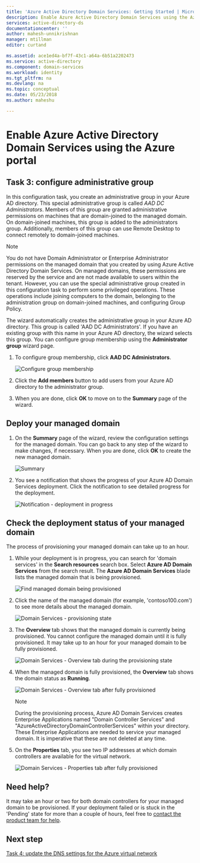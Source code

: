 ```yaml
---
title: 'Azure Active Directory Domain Services: Getting Started | Microsoft Docs'
description: Enable Azure Active Directory Domain Services using the Azure portal
services: active-directory-ds
documentationcenter: ''
author: mahesh-unnikrishnan
manager: mtillman
editor: curtand

ms.assetid: ace1ed4a-bf7f-43c1-a64a-6b51a2202473
ms.service: active-directory
ms.component: domain-services
ms.workload: identity
ms.tgt_pltfrm: na
ms.devlang: na
ms.topic: conceptual
ms.date: 05/23/2018
ms.author: maheshu

---
```

# Enable Azure Active Directory Domain Services using the Azure portal


## Task 3: configure administrative group
In this configuration task, you create an administrative group in your Azure AD directory. This special administrative group is called *AAD DC Administrators*. Members of this group are granted administrative permissions on machines that are domain-joined to the managed domain. On domain-joined machines, this group is added to the administrators group. Additionally, members of this group can use Remote Desktop to connect remotely to domain-joined machines.

> [!NOTE]
> You do not have Domain Administrator or Enterprise Administrator permissions on the managed domain that you created by using Azure Active Directory Domain Services. On managed domains, these permissions are reserved by the service and are not made available to users within the tenant. However, you can use the special administrative group created in this configuration task to perform some privileged operations. These operations include joining computers to the domain, belonging to the administration group on domain-joined machines, and configuring Group Policy.
>

The wizard automatically creates the administrative group in your Azure AD directory. This group is called 'AAD DC Administrators'. If you have an existing group with this name in your Azure AD directory, the wizard selects this group. You can configure group membership using the **Administrator group** wizard page.

1. To configure group membership, click **AAD DC Administrators**.

    ![Configure group membership](./media/getting-started/domain-services-blade-admingroup.png)

2. Click the **Add members** button to add users from your Azure AD directory to the administrator group.

3. When you are done, click **OK** to move on to the **Summary** page of the wizard.


## Deploy your managed domain

1. On the **Summary** page of the wizard, review the configuration settings for the managed domain. You can go back to any step of the wizard to make changes, if necessary. When you are done, click **OK** to create the new managed domain.

    ![Summary](./media/getting-started/domain-services-blade-summary.png)

2. You see a notification that shows the progress of your Azure AD Domain Services deployment. Click the notification to see detailed progress for the deployment.

    ![Notification - deployment in progress](./media/getting-started/domain-services-blade-deployment-in-progress.png)


## Check the deployment status of your managed domain
The process of provisioning your managed domain can take up to an hour.

1. While your deployment is in progress, you can search for 'domain services' in the **Search resources** search box. Select **Azure AD Domain Services** from the search result. The **Azure AD Domain Services** blade lists the managed domain that is being provisioned.

    ![Find managed domain being provisioned](./media/getting-started/domain-services-provisioning-state-find-resource.png)

2. Click the name of the managed domain (for example, 'contoso100.com') to see more details about the managed domain.

    ![Domain Services - provisioning state](./media/getting-started/domain-services-provisioning-state.png)

3. The **Overview** tab shows that the managed domain is currently being provisioned. You cannot configure the managed domain until it is fully provisioned. It may take up to an hour for your managed domain to be fully provisioned.

    ![Domain Services - Overview tab during the provisioning state ](./media/getting-started/domain-services-provisioning-state-details.png)

4. When the managed domain is fully provisioned, the **Overview** tab shows the domain status as **Running**.

    ![Domain Services - Overview tab after fully provisioned](./media/getting-started/domain-services-provisioned.png)
    >[!NOTE]
    >During the provisioning process, Azure AD Domain Services creates Enterprise Applications named "Domain Controller Services" and "AzureActiveDirectoryDomainControllerServices" within your directory. These Enterprise Applications are needed to service your managed domain. It is imperative that these are not deleted at any time.
    >

5. On the **Properties** tab, you see two IP addresses at which domain controllers are available for the virtual network.

    ![Domain Services - Properties tab after fully provisioned](./media/getting-started/domain-services-provisioned-properties.png)


## Need help?
It may take an hour or two for both domain controllers for your managed domain to be provisioned. If your deployment failed or is stuck in the 'Pending' state for more than a couple of hours, feel free to [contact the product team for help](active-directory-ds-contact-us.md).


## Next step
[Task 4: update the DNS settings for the Azure virtual network](active-directory-ds-getting-started-dns.md)
